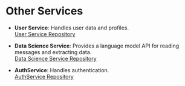 # Other Services

- **User Service**: Handles user data and profiles.</br>
[User Service Repository](https://github.com/ubednama/Expense-Tracker-Userservice)

- **Data Science Service**: Provides a language model API for reading messages and extracting data.</br>
[Data Science Service Repository](https://github.com/ubednama/Expense-Tracker-DSService)

- **AuthService**: Handles authentication.</br>
[AuthService Repository](https://github.com/ubednama/Expense-Tracker-Authservice)
